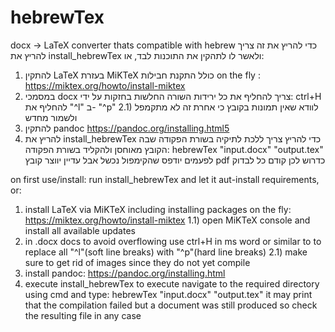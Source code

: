 # hebrewTex
docx -> LaTeX converter thats compatible with hebrew
כדי להריץ את זה צריך 
להריץ את install_hebrewTex ולאשר לו לתהקין את התוכנות לבד, או:
1) להתקין LaTeX בעזרת MiKTeX כולל התקנת חבילות on the fly :  https://miktex.org/howto/install-miktex
2) במסמכי docx צריך להחליף את כל ירידות השורה החלשות בחזקות על ידי:
ctrl+H
להחליף את 
"^l"
ב-
"^p"
2.1) לוודא שאין תמונות בקובץ כי אחרת זה לא מתקמפל
ולשמור מחדש
4) להתקין pandoc https://pandoc.org/installing.html5
5) להריץ את install_hebrewTex
כדי להריץ צריך ללכת לתיקיה בשורת הפקודה שבה הקובץ מאוחסן ולהקליד בשורת הפקודה:
hebrewTex "input.docx" "output.tex"
לפעמים יודפס שהקימפול נכשל אבל עדיין יווצר קובץ pdf כדרוש לכן קודם כל לבדוק

on first use/install:
run install_hebrewTex and let it aut-install requirements, or:
1) install LaTeX via MiKTeX including installing packages on the fly: https://miktex.org/howto/install-miktex
1.1) open MiKTeX console and install all available updates
2) in .docx docs to avoid overflowing use ctrl+H in ms word or similar to to replace all "^l"(soft line breaks) with "^p"(hard line breaks)
2.1) make sure to get rid of images since they do not yet compile
3) install pandoc: https://pandoc.org/installing.html
4) execute install_hebrewTex
to execute navigate to the required directory using cmd and type:
hebrewTex "input.docx" "output.tex"
it may print that the compilation failed but a document was still produced so check the resulting file in any case
